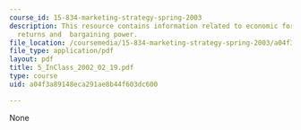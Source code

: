 ```yaml
---
course_id: 15-834-marketing-strategy-spring-2003
description: This resource contains information related to economic forces, increasing
  returns and  bargaining power.
file_location: /coursemedia/15-834-marketing-strategy-spring-2003/a04f3a89148eca291ae8b44f603dc600_5_InClass_2002_02_19.pdf
file_type: application/pdf
layout: pdf
title: 5_InClass_2002_02_19.pdf
type: course
uid: a04f3a89148eca291ae8b44f603dc600

---
```

None